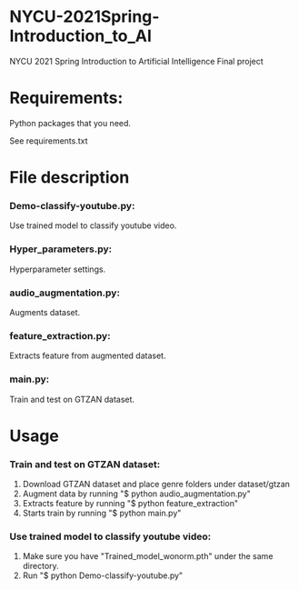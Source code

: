 # NYCU-2021Spring-Introduction_to_AI
NYCU 2021 Spring Introduction to Artificial Intelligence Final project

# Requirements:
Python packages that you need.

See requirements.txt

# File description
### Demo-classify-youtube.py: 
Use trained model to classify youtube video.

### Hyper_parameters.py: 
Hyperparameter settings.

### audio_augmentation.py: 
Augments dataset.

### feature_extraction.py: 
Extracts feature from augmented dataset.

### main.py: 
Train and test on GTZAN dataset.

# Usage
### Train and test on GTZAN dataset:
1. Download GTZAN dataset and place genre folders under dataset/gtzan
2. Augment data by running "$ python audio_augmentation.py"
3. Extracts feature by running "$ python feature_extraction"
4. Starts train by running "$ python main.py"

### Use trained model to classify youtube video:
1. Make sure you have "Trained_model_wonorm.pth" under the same directory.
2. Run "$ python Demo-classify-youtube.py"

